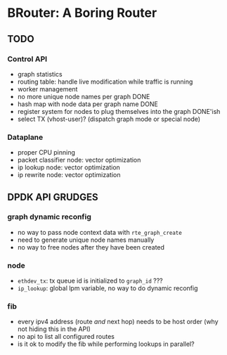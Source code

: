 # BRouter: A Boring Router

## TODO

### Control API

- graph statistics
- routing table: handle live modification while traffic is running
- worker management
- no more unique node names per graph DONE
- hash map with node data per graph name DONE
- register system for nodes to plug themselves into the graph DONE'ish
- select TX (vhost-user)? (dispatch graph mode or special node)

### Dataplane

- proper CPU pinning
- packet classifier node: vector optimization
- ip lookup node: vector optimization
- ip rewrite node: vector optimization

## DPDK API GRUDGES

### graph dynamic reconfig

- no way to pass node context data with `rte_graph_create`
- need to generate unique node names manually
- no way to free nodes after they have been created

### node

- `ethdev_tx`: tx queue id is initialized to `graph_id` ???
- `ip_lookup`: global lpm variable, no way to do dynamic reconfig

### fib

- every ipv4 address (route *and* next hop) needs to be host order (why not
  hiding this in the API)
- no api to list all configured routes
- is it ok to modify the fib while performing lookups in parallel?
